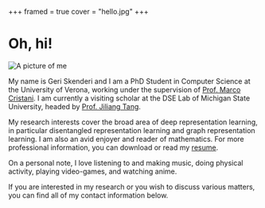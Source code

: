 +++
framed = true
cover = "hello.jpg"
+++

# Oh, hi!

![A picture of me](img/me.jpg)

My name is Geri Skenderi and I am a PhD Student in Computer Science at the University of Verona, working under the supervision of [Prof. Marco Cristani](https://scholar.google.com/citations?user=LbgTPRwAAAAJ&hl=en&oi=ao). I am currently a visiting scholar at the DSE Lab of Michigan State University, headed by [Prof. Jiliang Tang](https://scholar.google.com/citations?user=WtzKMWAAAAAJ&hl=en&oi=ao).

My research interests cover the broad area of deep representation learning, in particular disentangled representation learning and graph representation learning. I am also an avid enjoyer and reader of mathematics. For more professional information, you can download or read my [resume](https://drive.google.com/file/d/188yow9H1AET8P-HobNpRl1q2tXw8odlz/view?usp=sharing).

On a personal note, I love listening to and making music, doing physical activity, playing video-games, and watching anime. 

If you are interested in my research or you wish to discuss various matters, you can find all of my contact information below.

